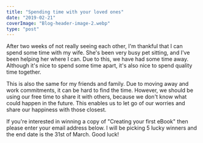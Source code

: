 ```yaml
---
title: "Spending time with your loved ones"
date: "2019-02-21"
coverImage: "Blog-header-image-2.webp"
type: "post"
---
```


After two weeks of not really seeing each other, I'm thankful that I can spend some time with my wife. She's been very busy pet sitting, and I've been helping her where I can. Due to this, we have had some time away. Although it's nice to spend some time apart, it's also nice to spend quality time together.

This is also the same for my friends and family. Due to moving away and work commitments, it can be hard to find the time. However, we should be using our free time to share it with others, because we don't know what could happen in the future. This enables us to let go of our worries and share our happiness with those closest.

If you're interested in winning a copy of "Creating your first eBook" then please enter your email address below. I will be picking 5 lucky winners and the end date is the 31st of March. Good luck!
